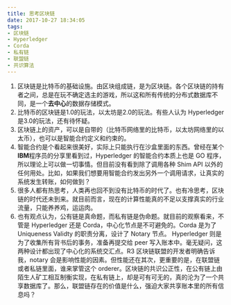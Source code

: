 ```yaml
---
title: 思考区块链
date: 2017-10-27 18:34:05
tags:
- 区块链
- Hyperledger
- Corda
- 私有链
- 联盟链
- 共识算法
---
```


1. 区块链是比特币的基础设施。由区块组成链，是为区块链。各个区块链的持有者之间，总是在玩不确定选主的游戏，所以这和所有传统的分布式数据库不同，是一个**去中心**的数据存储模式。
 2. 比特币的区块链是1.0的玩法，以太坊是2.0的玩法。有些人认为 Hyperledger 是3.0的玩法，还有待怀疑。
 3. 区块链上的资产，可以是自带的（比特币网络里的比特币，以太坊网络里的以太币），也可以是智能合约定义和约束的。
 4. 智能合约是个看起来很美好，实际上只能执行在沙盒里面的东西。曾经在某个**IBM**程序员的分享里看到过，Hyperledger 的智能合约本质上也是 GO 程序，所以理论上可以做一切事情。但目前没有看到除了调用各种 Shim API 以外的任何用处。比如，如果我们想要用智能合约发出另外一个调用请求，让真实的系统发生转账，如何做到？
 5. 很多人都有热思考，人类再也回不到没有比特币的时代了。也有冷思考，区块链的时代还未到来。就目前而言，现在的计算性能真的不足以支撑真实的行业流量，只能养养鸡，运运肉。
 6. 也有观点认为，公有链是真命题，而私有链是伪命题。就目前的观察看来，不管是 Hyperledger 还是 Corda，中心化节点是不可避免的。Corda 是为了 Uniqueness Validty 的职责分离，设计了 Notary 节点。 Hyperledger 则是为了收集所有背书后的事务，准备再提交给 peer 写入账本中。毫无疑问，这两种设计都出现了中心化的系统交汇点。R3 区块链联盟的开发者明确告诉我，notary 会是影响性能的因素。但性能还在其次，更重要的是，在联盟链或者私链里面，谁来掌管这个  orderer。区块链的共识公正性，在公有链上由陌生人矿工相互制衡实现，在私有链上，却是可有可无的，真的沦为了一个共享数据库了。那么，联盟链存在的价值是什么，强迫大家共享账本里的所有信息吗？
